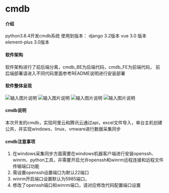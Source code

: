 # cmdb

#### 介绍
python3.8.4开发cmdb系统
使用到版本：
    django 3.2版本
    vue 3.0 版本
    element-plus 3.0版本

#### 软件架构
软件架构进行了前后端分离，cmdb_BE为后端代码，cmdb_FE为前端代码，
前后端部署请进入不同代码里面参考README说明进行安装部署

#### 软件整体呈现
![输入图片说明](https://foruda.gitee.com/images/1675066934488544421/3a20af8e_4875258.jpeg "QQ20230130-162009.jpg")
![输入图片说明](https://foruda.gitee.com/images/1675066911730886204/7e27d966_4875258.jpeg "QQ20230130-162027.jpg")
![输入图片说明](https://foruda.gitee.com/images/1675066894214235946/3bfc4031_4875258.jpeg "QQ20230130-162043.jpg")
![输入图片说明](https://foruda.gitee.com/images/1675066876252224072/bd8d8b59_4875258.jpeg "QQ20230130-162058.jpg")


#### cmdb说明
本次开发的cmdb，实现阿里云和腾讯云通过api，excel文件导入，单台主机创建公共，并实现windows、linux、vmware进行数据采集同步



#### cmdb注意事项

1. 在windows采集同步方面需要在windows机器客户端进行安装openssh、winrm、python工具，并需要开启允许openssh和winrm远程连接和远程文件传输端口功能
2. 需设置openssh设置端口为默认22端口
3. winrm开启端口设置默认为5985端口，
4. 修改了openssh端口和winrm端口，请对应修改代码配置端口设置
